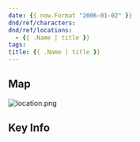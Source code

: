 ```yaml
---
date: {{ now.Format "2006-01-02" }}
dnd/ref/characters:
dnd/ref/locations:
  - {{ .Name | title }}
tags:
title: {{ .Name | title }}
---
```


## Map

![location.png](/images/dnd/location.png)

## Key Info

